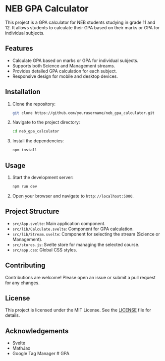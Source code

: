 # NEB GPA Calculator

This project is a GPA calculator for NEB students studying in grade 11 and 12. It allows students to calculate their GPA based on their marks or GPA for individual subjects.

## Features

- Calculate GPA based on marks or GPA for individual subjects.
- Supports both Science and Management streams.
- Provides detailed GPA calculation for each subject.
- Responsive design for mobile and desktop devices.

## Installation

1. Clone the repository:
    ```bash
    git clone https://github.com/yourusername/neb_gpa_calculator.git
    ```
2. Navigate to the project directory:
    ```bash
    cd neb_gpa_calculator
    ```
3. Install the dependencies:
    ```bash
    npm install
    ```

## Usage

1. Start the development server:
    ```bash
    npm run dev
    ```
2. Open your browser and navigate to `http://localhost:5000`.

## Project Structure

- `src/App.svelte`: Main application component.
- `src/lib/Calculate.svelte`: Component for GPA calculation.
- `src/lib/Stream.svelte`: Component for selecting the stream (Science or Management).
- `src/stores.js`: Svelte store for managing the selected course.
- `src/app.css`: Global CSS styles.

## Contributing

Contributions are welcome! Please open an issue or submit a pull request for any changes.

## License

This project is licensed under the MIT License. See the [LICENSE](LICENSE) file for details.

## Acknowledgements

- Svelte
- MathJax
- Google Tag Manager
#   G P A  
 